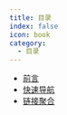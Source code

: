 ```yaml
---
title: 目录
index: false
icon: book
category:
  - 目录
---
```


- [前言](/content/foreword.md)
- [快速导航](/content/navigation.md)
- [链接聚合](/content/gather.md)